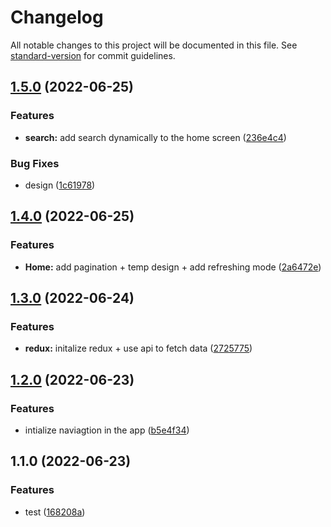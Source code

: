 # Changelog

All notable changes to this project will be documented in this file. See [standard-version](https://github.com/conventional-changelog/standard-version) for commit guidelines.

## [1.5.0](https://github.com/mahmoudadel2231/news-app/compare/v1.4.0...v1.5.0) (2022-06-25)


### Features

* **search:** add search dynamically to the home screen ([236e4c4](https://github.com/mahmoudadel2231/news-app/commit/236e4c4dbcb0d91cedb6d93d04244d9630d9c78b))


### Bug Fixes

* design ([1c61978](https://github.com/mahmoudadel2231/news-app/commit/1c61978ec12f46a0e1ff0271543e4487c2574032))

## [1.4.0](https://github.com/mahmoudadel2231/news-app/compare/v1.3.0...v1.4.0) (2022-06-25)


### Features

* **Home:** add pagination + temp design + add refreshing mode ([2a6472e](https://github.com/mahmoudadel2231/news-app/commit/2a6472ef53a6f7724a43baaed9e6bd40df2da897))

## [1.3.0](https://github.com/mahmoudadel2231/news-app/compare/v1.2.0...v1.3.0) (2022-06-24)


### Features

* **redux:** initalize redux + use api to fetch data ([2725775](https://github.com/mahmoudadel2231/news-app/commit/272577583a95c04d3628fa0648be4823c4ad362f))

## [1.2.0](https://github.com/mahmoudadel2231/news-app/compare/v1.1.0...v1.2.0) (2022-06-23)


### Features

* intialize naviagtion in the app ([b5e4f34](https://github.com/mahmoudadel2231/news-app/commit/b5e4f3425d213f22d94b631c9f5ea2fc8da70660))

## 1.1.0 (2022-06-23)


### Features

* test ([168208a](https://github.com/mahmoudadel2231/news-app/commit/168208abf1a9c59005aefc95f6f032a37cda4832))
